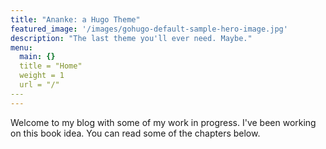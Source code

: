 ```yaml
---
title: "Ananke: a Hugo Theme"
featured_image: '/images/gohugo-default-sample-hero-image.jpg'
description: "The last theme you'll ever need. Maybe."
menu:
  main: {}
  title = "Home"
  weight = 1
  url = "/"
​---
---
```

Welcome to my blog with some of my work in progress. I've been working on this book idea. You can read some of the chapters below.
